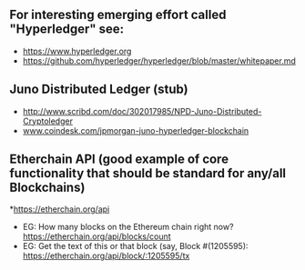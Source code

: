 ## For interesting emerging effort called "Hyperledger" see:
* https://www.hyperledger.org 
* https://github.com/hyperledger/hyperledger/blob/master/whitepaper.md

## Juno Distributed Ledger (stub)
* http://www.scribd.com/doc/302017985/NPD-Juno-Distributed-Cryptoledger
* www.coindesk.com/jpmorgan-juno-hyperledger-blockchain

## Etherchain API (good example of core functionality that should be standard for any/all Blockchains)
*https://etherchain.org/api
* EG: How many blocks on the Ethereum chain right now?  https://etherchain.org/api/blocks/count
* EG: Get the text of this or that block (say, Block #(1205595): https://etherchain.org/api/block/:1205595/tx
